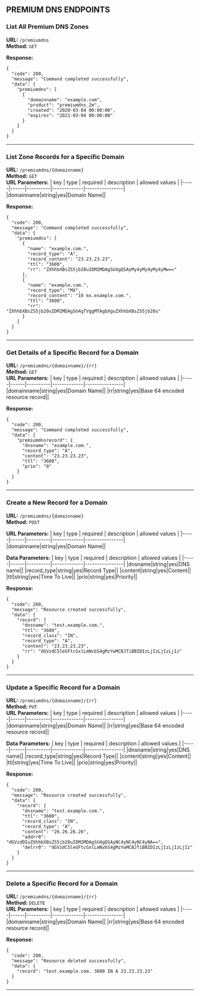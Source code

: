 ## PREMIUM DNS ENDPOINTS

### List All Premium DNS Zones
**URL:** `/premiumdns`  
**Method:** `GET`

**Response:**
```
{
  "code": 200,
  "message": "Command completed successfully",
  "data": {
    "premiumdns": [
      {
        "domainname": "example.com",
        "product": "premiumdns_2m",
        "created": "2020-03-04 00:00:00",
        "expires": "2021-03-04 00:00:00"
      }
    ]
  }
}
```

---

### List Zone Records for a Specific Domain
**URL:** `/premiumdns/{domainname}`  
**Method:** `GET`  
**URL Parameters:**
| key | type | required | description | allowed values |
|-----|------|----------|-------------|----------------|
|domainname|string|yes|Domain Name||

**Response:**
```
{
  "code": 200,
  "message": "Command completed successfully",
  "data": {
    "premiumdns": [
      {
        "name": "example.com.",
        "record_type": "A",
        "record_content": "23.23.23.23",
        "ttl": "3600",
        "rr": "ZXhhbXBsZS5jb20uIDM2MDAgSU4gQSAyMy4yMy4yMy4yMw=="
      },
      {
        "name": "example.com.",
        "record_type": "MX",
        "record_content": "10 mx.example.com.",
        "ttl": "3600",
        "rr": "ZXhhbXBsZS5jb20uIDM2MDAgSU4gTVggMTAgbXguZXhhbXBsZS5jb20u"
      }
    ]
  }
}
```

---

### Get Details of a Specific Record for a Domain
**URL:** `/premiumdns/{domainname}/{rr}`  
**Method:** `GET`  
**URL Parameters:**
| key | type | required | description | allowed values |
|-----|------|----------|-------------|----------------|
|domainname|string|yes|Domain Name||
|rr|string|yes|Base 64 encoded resource record||


**Response:**
```
{
  "code": 200,
  "message": "Command completed successfully",
  "data": {
    "premiumdnsrecord": {
      "dnsname": "example.com.",
      "record_type": "A",
      "content": "23.23.23.23",
      "ttl": "3600",
      "prio": "0"
    }
  }
}
```

---

### Create a New Record for a Domain
**URL:** `/premiumdns/{domainname}`  
**Method:** `POST`  

**URL Parameters:**
| key | type | required | description | allowed values |
|-----|------|----------|-------------|----------------|
|domainname|string|yes|Domain Name||

**Data Parameters:**
| key | type | required | description | allowed values |
|-----|------|----------|-------------|----------------|
|dnsname|string|yes|DNS name||
|record_type|string|yes|Record Type||
|content|string|yes|Content||
|ttl|string|yes|Time To Live||
|prio|string|yes|Priority||

**Response:**
```
{
  "code": 200,
  "message": "Resource created successfully",
  "data": {
    "record": {
      "dnsname": "test.example.com.",
      "ttl": "3600",
      "record_class": "IN",
      "record_type": "A",
      "content": "23.23.23.23",
      "rr": "dGVzdC5leGFtcGxlLmNvbS4gMzYwMCBJTiBBIDIzLjIzLjIzLjIz"
    }
  }
}
```

---

### Update a Specific Record for a Domain
**URL:** `/premiumdns/{domainname}/{rr}`  
**Method:** `PUT`  
**URL Parameters:**
| key | type | required | description | allowed values |
|-----|------|----------|-------------|----------------|
|domainname|string|yes|Domain Name||
|rr|string|yes|Base 64 encoded resource record||

**Data Parameters:**
| key | type | required | description | allowed values |
|-----|------|----------|-------------|----------------|
|dnsname|string|yes|DNS name||
|record_type|string|yes|Record Type||
|content|string|yes|Content||
|ttl|string|yes|Time To Live||
|prio|string|yes|Priority||

**Response:**
```
{
  "code": 200,
  "message": "Resource created successfully",
  "data": {
    "record": {
      "dnsname": "test.example.com.",
      "ttl": "3600",
      "record_class": "IN",
      "record_type": "A",
      "content": "26.26.26.26",
      "addrr0": "dGVzdDIuZXhhbXBsZS5jb20uIDM2MDAgSU4gQSAyNC4yNC4yNC4yNA==",
      "delrr0": "dGVzdC5leGFtcGxlLmNvbS4gMzYwMCBJTiBBIDIzLjIzLjIzLjIz"
    }
  }
}
```

---

### Delete a Specific Record for a Domain
**URL:** `/premiumdns/{domainname}/{rr}`  
**Method:** `DELETE`  
**URL Parameters:**
| key | type | required | description | allowed values |
|-----|------|----------|-------------|----------------|
|domainname|string|yes|Domain Name||
|rr|string|yes|Base 64 encoded resource record||


**Response:**
```
{
  "code": 200,
  "message": "Resource deleted successfully",
  "data": {
    "record": "test.example.com. 3600 IN A 23.23.23.23"
  }
}
```

---

